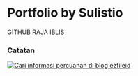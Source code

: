 # Portfolio by Sulistio

<!-- paragraph -->
<p>GITHUB RAJA IBLIS</p>
<!-- paragraph -->

<!-- note -->
<h3>Catatan</h3>
<!-- note -->


<!-- image} -->
<a href="https://www.ezfile.id/"><img src="https://4.bp.blogspot.com/-EncYyDLiPwQ/YYS45uSsfNI/AAAAAAAAq3k/GcHPE8ubxu0yhgNPQUjsiuSc0AqNZNMWwCLcBGAsYHQ/s1080/Slider%2B%25282%2529.webp" alt="Cari informasi percuanan di blog ezfileid" /></a>
<!-- image -->
